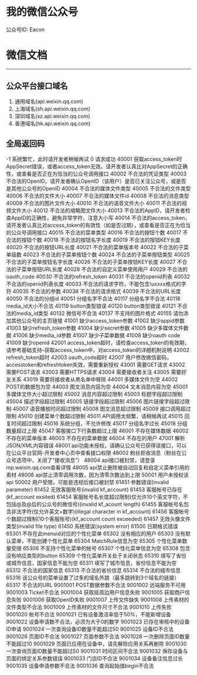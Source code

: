 # 我的微信公众号
公众号ID: Eacon

# 微信文档
----
## 公众平台接口域名
1. 通用域名(api.weixin.qq.com)
2. 上海域名(sh.api.weixin.qq.com)
3. 深圳域名(sz.api.weixin.qq.com)
4. 香港域名(hk.api.weixin.qq.com)

## 全局返回码 
-1
系统繁忙，此时请开发者稍候再试
0
请求成功
40001
获取access_token时AppSecret错误，或者access_token无效。请开发者认真比对AppSecret的正确性，或查看是否正在为恰当的公众号调用接口
40002
不合法的凭证类型
40003
不合法的OpenID，请开发者确认OpenID（该用户）是否已关注公众号，或是否是其他公众号的OpenID
40004
不合法的媒体文件类型
40005
不合法的文件类型
40006
不合法的文件大小
40007
不合法的媒体文件id
40008
不合法的消息类型
40009
不合法的图片文件大小
40010
不合法的语音文件大小
40011
不合法的视频文件大小
40012
不合法的缩略图文件大小
40013
不合法的AppID，请开发者检查AppID的正确性，避免异常字符，注意大小写
40014
不合法的access_token，请开发者认真比对access_token的有效性（如是否过期），或查看是否正在为恰当的公众号调用接口
40015
不合法的菜单类型
40016
不合法的按钮个数
40017
不合法的按钮个数
40018
不合法的按钮名字长度
40019
不合法的按钮KEY长度
40020
不合法的按钮URL长度
40021
不合法的菜单版本号
40022
不合法的子菜单级数
40023
不合法的子菜单按钮个数
40024
不合法的子菜单按钮类型
40025
不合法的子菜单按钮名字长度
40026
不合法的子菜单按钮KEY长度
40027
不合法的子菜单按钮URL长度
40028
不合法的自定义菜单使用用户
40029
不合法的oauth_code
40030
不合法的refresh_token
40031
不合法的openid列表
40032
不合法的openid列表长度
40033
不合法的请求字符，不能包含\uxxxx格式的字符
40035
不合法的参数
40038
不合法的请求格式
40039
不合法的URL长度
40050
不合法的分组id
40051
分组名字不合法
40117
分组名字不合法
40118
media_id大小不合法
40119
button类型错误
40120
button类型错误
40121
不合法的media_id类型
40132
微信号不合法
40137
不支持的图片格式
40155
请勿添加其他公众号的主页链接
41001
缺少access_token参数
41002
缺少appid参数
41003
缺少refresh_token参数
41004
缺少secret参数
41005
缺少多媒体文件数据
41006
缺少media_id参数
41007
缺少子菜单数据
41008
缺少oauth code
41009
缺少openid
42001
access_token超时，请检查access_token的有效期，请参考基础支持-获取access_token中，对access_token的详细机制说明
42002
refresh_token超时
42003
oauth_code超时
42007
用户修改微信密码，accesstoken和refreshtoken失效，需要重新授权
43001
需要GET请求
43002
需要POST请求
43003
需要HTTPS请求
43004
需要接收者关注
43005
需要好友关系
43019
需要将接收者从黑名单中移除
44001
多媒体文件为空
44002
POST的数据包为空
44003
图文消息内容为空
44004
文本消息内容为空
45001
多媒体文件大小超过限制
45002
消息内容超过限制
45003
标题字段超过限制
45004
描述字段超过限制
45005
链接字段超过限制
45006
图片链接字段超过限制
45007
语音播放时间超过限制
45008
图文消息超过限制
45009
接口调用超过限制
45010
创建菜单个数超过限制
45011
API调用太频繁，请稍候再试
45015
回复时间超过限制
45016
系统分组，不允许修改
45017
分组名字过长
45018
分组数量超过上限
45047
客服接口下行条数超过上限
46001
不存在媒体数据
46002
不存在的菜单版本
46003
不存在的菜单数据
46004
不存在的用户
47001
解析JSON/XML内容错误
48001
api功能未授权，请确认公众号已获得该接口，可以在公众平台官网-开发者中心页中查看接口权限
48002
粉丝拒收消息（粉丝在公众号选项中，关闭了“接收消息”）
48004
api接口被封禁，请登录mp.weixin.qq.com查看详情
48005
api禁止删除被自动回复和自定义菜单引用的素材
48006
api禁止清零调用次数，因为清零次数达到上限
50001
用户未授权该api
50002
用户受限，可能是违规后接口被封禁
61451
参数错误(invalid parameter)
61452
无效客服账号(invalid kf_account)
61453
客服帐号已存在(kf_account exsited)
61454
客服帐号名长度超过限制(仅允许10个英文字符，不包括@及@后的公众号的微信号)(invalid   kf_acount length)
61455
客服帐号名包含非法字符(仅允许英文+数字)(illegal character in     kf_account)
61456
客服帐号个数超过限制(10个客服账号)(kf_account count exceeded)
61457
无效头像文件类型(invalid   file type)
61450
系统错误(system error)
61500
日期格式错误
65301
不存在此menuid对应的个性化菜单
65302
没有相应的用户
65303
没有默认菜单，不能创建个性化菜单
65304
MatchRule信息为空
65305
个性化菜单数量受限
65306
不支持个性化菜单的帐号
65307
个性化菜单信息为空
65308
包含没有响应类型的button
65309
个性化菜单开关处于关闭状态
65310
填写了省份或城市信息，国家信息不能为空
65311
填写了城市信息，省份信息不能为空
65312
不合法的国家信息
65313
不合法的省份信息
65314
不合法的城市信息
65316
该公众号的菜单设置了过多的域名外跳（最多跳转到3个域名的链接）
65317
不合法的URL
9001001
POST数据参数不合法
9001002
远端服务不可用
9001003
Ticket不合法
9001004
获取摇周边用户信息失败
9001005
获取商户信息失败
9001006
获取OpenID失败
9001007
上传文件缺失
9001008
上传素材的文件类型不合法
9001009
上传素材的文件尺寸不合法
9001010
上传失败
9001020
帐号不合法
9001021
已有设备激活率低于50%，不能新增设备
9001022
设备申请数不合法，必须为大于0的数字
9001023
已存在审核中的设备ID申请
9001024
一次查询设备ID数量不能超过50
9001025
设备ID不合法
9001026
页面ID不合法
9001027
页面参数不合法
9001028
一次删除页面ID数量不能超过10
9001029
页面已应用在设备中，请先解除应用关系再删除
9001030
一次查询页面ID数量不能超过50
9001031
时间区间不合法
9001032
保存设备与页面的绑定关系参数错误
9001033
门店ID不合法
9001034
设备备注信息过长
9001035
设备申请参数不合法
9001036
查询起始值begin不合法